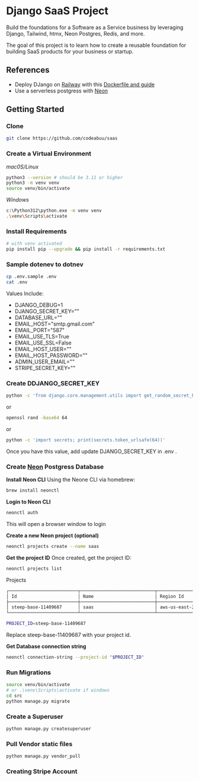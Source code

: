 # Django SaaS Project

Build the foundations for a Software as a Service business by leveraging Django, Tailwind, htmx, Neon Postgres, Redis, and more.

The goal of this project is to learn how to create a reusable foundation for building SaaS products for your business or startup.

## References

- Deploy DJango on [Railway](https://railway.app/?referralCode=fgkUis) with this [Dockerfile and guide](https://www.codingforentrepreneurs.com/blog/deploy-django-on-railway-with-this-dockerfile)
- Use a serverless postgress with [Neon](https://neon.tech/) 


## Getting Started
### Clone
```bash
git clone https://github.com/codeabuu/saas
```
### Create a Virtual Environment
*mac0S/Linux*
```bash
python3 --version # should be 3.11 or higher
python3 -m venv venv
source venv/bin/activate
```

*Windows*
```bash
c:\Python312\python.exe -m venv venv
.\venv\Scripts\activate
```
### Install Requirements
```bash
# with venv activated
pip install pip --upgrade && pip install -r requirements.txt
```
### Sample dotenev to dotnev
```bash
cp .env.sample .env
cat .env
```
Values Include:
- DJANGO_DEBUG=1
- DJANGO_SECRET_KEY=""
- DATABASE_URL=""
- EMAIL_HOST="smtp.gmail.com"
- EMAIL_PORT="587"
- EMAIL_USE_TLS=True
- EMAIL_USE_SSL=False
- EMAIL_HOST_USER=""
- EMAIL_HOST_PASSWORD=""
- ADMIN_USER_EMAIL=""
- STRIPE_SECRET_KEY=""

### Create DDJANGO_SECRET_KEY
```bash
python -c 'from django.core.management.utils import get_random_secret_key; print(get_random_secret_key())'
```
or
```bash
openssl rand -base64 64
```
or
```bash
python -c 'import secrets; print(secrets.token_urlsafe(64))'
```
Once you have this value, add update DJANGO_SECRET_KEY in .env .

### Create [Neon](https://neon.tech/) Postgress Database
**Install Neon CLI**
Using the Neone CLI via homebrew:
```bash
brew install neonctl
```

**Login to Neon CLI**
```bash
neonctl auth
```
This will open a browser window to login

**Create a new Neon project (optional)**
```bash
neonctl projects create --name saas
```

**Get the project ID**
Once created, get the project ID:
```bash
neonctl projects list
```
Projects
```bash
┌──────────────────────────┬────────────────────────────┬───────────────┬──────────────────────┐
│ Id                       │ Name                       │ Region Id     │ Created At           │
├──────────────────────────┼────────────────────────────┼───────────────┼──────────────────────┤
│ steep-base-11409687      │ saas                       │ aws-us-east-2 │ 2024-11-02T04:03:07Z │
└──────────────────────────┴────────────────────────────┴───────────────┴──────────────────────┘
```
```bash
PROJECT_ID=steep-base-11409687
```
Replace steep-base-11409687 with your project id.

**Get Database connection string**
```bash
neonctl connection-string --project-id "$PROJECT_ID"
```

### Run Migrations
```bash
source venv/bin/activate 
# or .\venv\Scripts\activate if windows
cd src
python manage.py migrate
```
### Create a Superuser
```bash
python manage.py createsuperuser
```

### Pull Vendor static files
```bash
python manage.py vendor_pull
```

### Creating Stripe Account